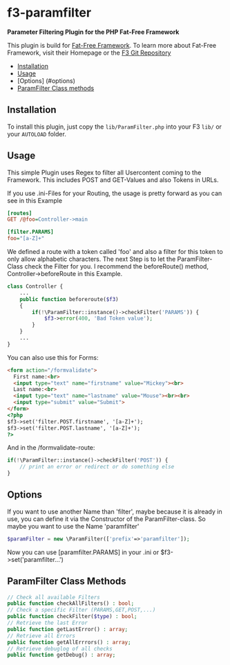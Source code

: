 # f3-paramfilter
**Parameter Filtering Plugin for the PHP Fat-Free Framework**

This plugin is build for [Fat-Free Framework](http://www.fatfreeframework.com/). To learn more about Fat-Free Framework, visit their Homepage or the [F3 Git Repository](http://github.com/bcosca/fatfree)

* [Installation](#installation)
* [Usage](#usage)
* [Options] (#options)
* [ParamFilter Class methods](#paramfilter-class-methods)

## Installation

To install this plugin, just copy the `lib/ParamFilter.php` into your F3 `lib/` or your `AUTOLOAD` folder.

## Usage

This simple Plugin uses Regex to filter all Usercontent coming to the Framework. This includes POST and GET-Values and also Tokens in URLs.

If you use .ini-Files for your Routing, the usage is pretty forward as you can see in this Example

```ini
[routes]
GET /@foo=Controller->main

[filter.PARAMS]
foo="[a-Z]+"
```

We defined a route with a token called 'foo' and also a filter for this token to only allow alphabetic characters.
The next Step is to let the ParamFilter-Class check the Filter for you. I recommend the beforeRoute() method, 
Controller->beforeRoute in this Example.

```php
class Controller {
    ...
    public function beforeroute($f3)
    {
        if(!\ParamFilter::instance()->checkFilter('PARAMS')) {            
            $f3->error(400, 'Bad Token value');
        }
    }
    ...
}
```

You can also use this for Forms:
```html
<form action="/formvalidate">
  First name:<br>
  <input type="text" name="firstname" value="Mickey"><br>
  Last name:<br>
  <input type="text" name="lastname" value="Mouse"><br><br>
  <input type="submit" value="Submit">
</form> 
<?php
$f3->set('filter.POST.firstname', '[a-Z]+');
$f3->set('filter.POST.lastname', '[a-Z]+');
?>
```

And in the /formvalidate-route:
```php
if(!\ParamFilter::instance()->checkFilter('POST')) {            
    // print an error or redirect or do something else
}
```

## Options

If you want to use another Name than 'filter', maybe because it is already in use,
you can define it via the Constructor of the ParamFilter-class. So maybe you want
to use the Name 'paramfilter'

```php
$paramFilter = new \ParamFilter(['prefix'=>'paramfilter']);
```

Now you can use [paramfilter.PARAMS] in your .ini or $f3->set('paramfilter...')

## ParamFilter Class Methods
```php
// Check all available Filters
public function checkAllFilters() : bool;
// Check a specific Filter (PARAMS,GET,POST,...)
public function checkFilter($type) : bool;
// Retrieve the last Error
public function getLastError() : array;
// Retrieve all Errors
public function getAllErrrors() : array;
// Retrieve debuglog of all checks 
public function getDebug() : array;
```